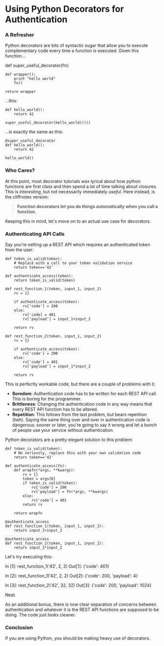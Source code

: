 ﻿
# Using Python Decorators for Authentication

### A Refresher

Python decorators are bits of syntactic sugar that allow you to execute complementary code every time a function is executed. Given this function...

def super_useful_decorator(fn):

    def wrapper():
        print "hello world"
        fn()

    return wrapper

...this:

    def hello_world():
        return 42
    
    super_useful_decorator(hello_world())()

...is exactly the same as this:

    @super_useful_decorator
    def hello_world():
        return 42

    hello_world()

### Who Cares?

At this point, most decorator tutorials wax lyrical about how python functions are first class and then spend a lot of time talking about closures. This is  _interesting_, but not necessarily immediately  _useful_. Here instead, is the cliffnotes version:

> **Function decorators let you do things automatically when you call a function.**

Keeping this in mind, let's move on to an actual use case for decorators.

### Authenticating API Calls

Say you're setting up a REST API which requires an authenticated token from the user:

    def token_is_valid(token):
        # Replace with a call to your token validation service
        return token=='42'
    
    def authenticate_access(token):
        return token_is_valid(token)
    
    def rest_function_1(token, input_1, input_2)
        rv = {}
    
        if authenticate_access(token):
            rv['code'] = 200
        else:
            rv['code] = 401
            rv['payload'] = input_1+input_2
    
        return rv
    
    def rest_function_2(token, input_1, input_2)
        rv = {}
    
        if authenticate_access(token):
            rv['code'] = 200
        else:
            rv['code'] = 401
            rv['payload'] = input_1*input_2
    
        return rv

This is perfectly workable code, but there are a couple of problems with it.

-   **Boredom**: Authentication code has to be written for each REST API call. This is boring for the programmer.
-   **Brittleness**: Changing the authentication code in any way means that every REST API function has to be altered.
-   **Repetition**: This follows from the last problem, but bears repetition (heh). Saying the same thing over and over in authentication code is dangerous: sooner or later, you're going to say it wrong and let a bunch of people use your service without authentication.

Python decorators are a pretty elegant solution to this problem:

    def token_is_valid(token):
        # No seriously, replace this with your own validation code
        return token=='42'
    
    def authenticate_access(fn):
        def wrapfn(*args, **kwargs):
            rv = {}
            token = args[0]
            if token_is_valid(token):
                rv['code'] = 200
                rv['payload'] = fn(*args, **kwargs)
            else:
                rv['code'] = 401
            return rv
    
        return wrapfn
    
    @authenticate_access
    def rest_function_1(token, input_1, input_2):
        return input_1+input_2
    
    @authenticate_access
    def rest_function_2(token, input_1, input_2):
        return input_1*input_2

Let's try executing this:

In [1]: rest_function_1('43', 2, 2)
Out[1]: {'code': 401}

In [2]: rest_function_1('42', 2, 2)
Out[2]: {'code': 200, 'payload': 4}

In [3]: rest_function_2('42', 32, 32)
Out[3]: {'code': 200, 'payload': 1024}

Neat.

As an additional bonus, there is now clear separation of concerns between authentication and whatever it is the REST API functions are supposed to be doing. The code just  _looks_  cleaner.

### Conclusion

If you are using Python, you should be making heavy use of decorators.


